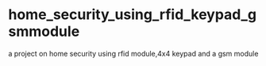 # home_security_using_rfid_keypad_gsmmodule
a project on home security using rfid module,4x4 keypad and a gsm module
